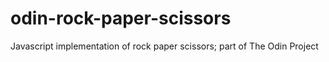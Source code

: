 # odin-rock-paper-scissors
Javascript implementation of rock paper scissors; part of The Odin Project
